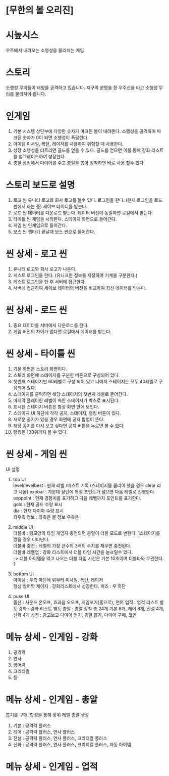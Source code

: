 # [무한의 볼 오리진]
# 시높시스
우주에서 내려오는 소행성을 물리치는 게임

# 스토리
소행성 무리들이 태양을 공격하고 있습니다. 지구의 운명을 쥔 우주선을 타고 소행성 무리를 물리쳐야 합니다.

# 인게임
1) 기본 시스템
상단부에 다양한 숫자가 마크된 볼이 내려온다. 소행성을 공격하여 마크된 숫자가 0이 되면 소행성이 폭팔한다.
2) 아이템
미사일, 폭탄, 레이저를 사용하여 위험할 때 사용한다.
3) 성장
소행성을 터트리면 골드를 얻을 수 있다. 골드를 얻으면 이를 통해 강화 리스트를 업그레이드하여 성장한다.
4) 총알
상점에서 다이아를 주고 총알을 뽑아 장착하면 바로 사용 할수 있다.

# 스토리 보드로 설명
1) 로고 씬
유니티 로고와 회사 로고를 볼수 있다. 로그인을 한다. (현재 로그인을 로드씬에서 하는 중) 세이브 데이터를 받는다. 
2) 로드 씬
데이터를 다운로드 받는다. 데이터 버전이 동일하면 로컬에서 받는다. 
3) 타이틀 씬
게임을 시작한다. 스테이지 화면으로 들어간다. 
4) 게임 씬
인게임으로 들어간다. 
5) 보스 씬
쳅타기 끝날때 보스 씬으로 들어간다.

# 씬 상세 - 로고 씬
1) 유니티 로고와 회사 로고가 나온다.
2) 게스트 로그인을 한다. (유니크한 정보를 저장하여 기계를 구분한다.)
3) 게스트 로그인을 한 후 서버에 접근한다.
4) 서버에 접근하여 세이브 데이터의 버전을 비교하여 최신 데이터를 받는다.

# 씬 상세 - 로드 씬
1) 중요 데이터를 서버에서 다운로ㄷ를 한다. 
2) 게임 버전의 차이가 없다면 로컬에서 데이터를 받는다.

# 씬 상세 - 타이틀 씬
1) 기본 화면은 스토리 화면이다. 
2) 스토리 화면에 스테이지를 구분한 버튼으로 구성되어 있다. 
3) 첫번째 스테이지만 60레벨로 구성 되어 있고 나머지 스테이지는 모두 40레벨로 구성되어 있다.
4) 스테이지를 클릭하면 해당 스테이지의 첫번째 레벨로 들어간다. 
5) 마지막 플레이한 레벨이 속한 스테이지가 박스로 표시된다.
6) 표시된 스테이지 버튼은 항상 화면 안에 보인다. 
7) 스테이지 UI 하단에 각각 공지, 스테이지, 랭킹 버튼이 있다.
8) 새로운 공지가 있을 경우 화면에 공지 팝업이 뜬다. 
9) 해당 공지를 다시 보고 싶다면 공지 버튼을 누르면 볼 수 있다.
10) 랭킹은 100위까지 볼 수 있다.

# 씬 상세 - 게임 씬
UI 설명<br>

1) top UI<br>
  level/levelbest : 현재 레벨 /베스트 기록 (스테이지를 클리어 했을 경우 clear 라고 나옴)
  expbar : 가운데 상단에 특정 포인트가 넘으면 다음 레벨로 진행한다.<br>
  exppoint : 현재 경험치를 표기하고 다음 레벨까지 포인트를 표기한다.<br>
  gold : 현재 골드 수량 표시<br>
  dia : 현재 다이아 수량 표시<br>
  좌우측 정보 : 좌측은 볼 정보 우측은 

2) middle UI<br>
  더블바 : 링모양의 타임 게임지 충전되면 총알이 더블 모드로 변한다. 1스테이지를 깼을 경우 나타난다.<br>
  더블바 충전 : 레벨의 가장 큰수의 3배의 수치를 채우면 충전된다.<br>
  더블바 레벨업 : 강화 리스트에서 더블 타임 시간을 늘ㄹ릴수 있다.<br>
  -> 더블 아이템을 먹고 나오는 더블 타임 시간은 기본 10초이며 더블바와 무관한다. ?<br>

3) bottom UI<br>
  아이템 : 우측 하단에 위부터 미사일, 폭탄, 레이저<br>
  행성 방어막 게이지 : 강화리스트에서 성장한다.
  퍼즈 : 우 하단
  
4) puse UI<br>
  옵션 : 사운드 온오프, 효과음 오오프, 게임포기(홈으로), 언어
  업적 : 업적 리스트 별도
  강화 : 강화 리스트 별도
  총알 : 총알 장착 총 24개 기본 8개, 레어 8개, 전설 4개, 신화 4개
  상점 : 광고보고 다이아 얻기, 총알 뽑기, 다이아 구매, 코인 

# 메뉴 상세 - 인게임 - 강화
1) 공격력<br>
2) 연사<br>
3) 방어력<br>
4) 크리티컬<br>
5) 등<br>

# 메뉴 상세 - 인게임 - 총알
뽑기를 구매, 합성을 통해 상위 레벨 총알 생성<BR>
1) 기본 : 공격력 플러스<br>
2) 레어 : 공격력 플러스, 연사 플러스<br>
3) 전설 : 공격력 플러스, 연사 플러스, 크리티컬 플러스<br>
4) 신화 : 공격력 플러스, 연사 플러스, 크리티컬 플러스, 자동 아이템<br>

# 메뉴 상세 - 인게임 - 업적 
